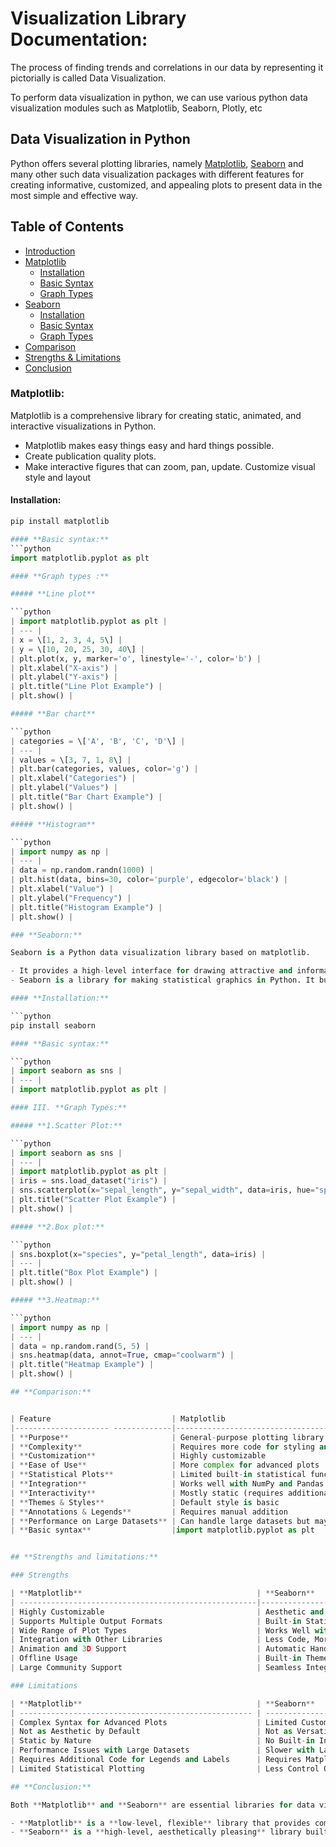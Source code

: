 # **Visualization Library Documentation:**

The process of finding trends and correlations in our data by representing it pictorially is called Data Visualization.

To perform data visualization in python, we can use various python data visualization modules such as Matplotlib, Seaborn, Plotly, etc

## **Data Visualization in Python**

Python offers several plotting libraries, namely [Matplotlib](https://www.simplilearn.com/tutorials/python-tutorial/matplotlib), [Seaborn](https://www.simplilearn.com/tutorials/python-tutorial/python-seaborn) and many other such data visualization packages with different features for creating informative, customized, and appealing plots to present data in the most simple and effective way.

##  Table of Contents

- [Introduction](#introduction)
- [Matplotlib](#matplotlib)
  - [Installation](#installation)
  - [Basic Syntax](#basic-syntax)
  - [Graph Types](#graph-types)
- [Seaborn](#seaborn)
  - [Installation](#installation-1)
  - [Basic Syntax](#basic-syntax-1)
  - [Graph Types](#graph-types-1)
- [Comparison](#-comparison-matplotlib-vs-seaborn)
- [Strengths & Limitations](#strengths-and-limitations)
- [Conclusion](#conclusion)


### **Matplotlib:**

Matplotlib is a comprehensive library for creating static, animated, and interactive visualizations in Python.

- Matplotlib makes easy things easy and hard things possible.
- Create publication quality plots.
- Make interactive figures that can zoom, pan, update. Customize visual style and layout

#### **Installation:**
```python
pip install matplotlib

#### **Basic syntax:**
```python
import matplotlib.pyplot as plt

#### **Graph types :**

##### **Line plot**

```python
| import matplotlib.pyplot as plt |
| --- |
| x = \[1, 2, 3, 4, 5\] |
| y = \[10, 20, 25, 30, 40\] |
| plt.plot(x, y, marker='o', linestyle='-', color='b') |
| plt.xlabel("X-axis") |
| plt.ylabel("Y-axis") |
| plt.title("Line Plot Example") |
| plt.show() |

##### **Bar chart**

```python
| categories = \['A', 'B', 'C', 'D'\] |
| --- |
| values = \[3, 7, 1, 8\] |
| plt.bar(categories, values, color='g') |
| plt.xlabel("Categories") |
| plt.ylabel("Values") |
| plt.title("Bar Chart Example") |
| plt.show() |

##### **Histogram**

```python
| import numpy as np |
| --- |
| data = np.random.randn(1000) |
| plt.hist(data, bins=30, color='purple', edgecolor='black') |
| plt.xlabel("Value") |
| plt.ylabel("Frequency") |
| plt.title("Histogram Example") |
| plt.show() |

### **Seaborn:**

Seaborn is a Python data visualization library based on matplotlib.

- It provides a high-level interface for drawing attractive and informative statistical graphics.
- Seaborn is a library for making statistical graphics in Python. It builds on top of matplotlib and integrates closely with pandas data structures.

#### **Installation:**

```python
pip install seaborn

#### **Basic syntax:**

```python
| import seaborn as sns |
| --- |
| import matplotlib.pyplot as plt |

#### III. **Graph Types:**

##### **1.Scatter Plot:**

```python
| import seaborn as sns |
| --- |
| import matplotlib.pyplot as plt |
| iris = sns.load_dataset("iris") |
| sns.scatterplot(x="sepal_length", y="sepal_width", data=iris, hue="species") |
| plt.title("Scatter Plot Example") |
| plt.show() |

##### **2.Box plot:**

```python
| sns.boxplot(x="species", y="petal_length", data=iris) |
| --- |
| plt.title("Box Plot Example") |
| plt.show() |

##### **3.Heatmap:**

```python
| import numpy as np |
| --- |
| data = np.random.rand(5, 5) |
| sns.heatmap(data, annot=True, cmap="coolwarm") |
| plt.title("Heatmap Example") |
| plt.show() |

## **Comparison:**


| Feature                           | Matplotlib                                                       | Seaborn                                                                  |
|--------------------- -------------|------------------------------------------------------------------|--------------------------------------------------------------------------|
| **Purpose**                       | General-purpose plotting library                                 | Statistical data visualization library                                   |
| **Complexity**                    | Requires more code for styling and customization                 | Simpler, with built-in themes and styles                                 |
| **Customization**                 | Highly customizable                                              | Limited compared to Matplotlib                                           |
| **Ease of Use**                   | More complex for advanced plots                                  | Easier and more intuitive for quick plots                                |
| **Statistical Plots**             | Limited built-in statistical functions                           | Built-in support for statistical plots like violin, box, and swarm plots |
| **Integration**                   | Works well with NumPy and Pandas                                 | Works seamlessly with Pandas                                             |
| **Interactivity**                 | Mostly static (requires additional libraries for interactivity)  | Limited interactivity, best for static plots                             |
| **Themes & Styles**               | Default style is basic                                           | Aesthetic and readable default themes                                    |
| **Annotations & Legends**         | Requires manual addition                                         | Handles legends and annotations automatically                            | 
| **Performance on Large Datasets** | Can handle large datasets but may require optimization           | Slower performance on very large datasets                                |
| **Basic syntax**                  |import matplotlib.pyplot as plt                                   |import seaborn as sns   import matplotlib.pyplot as plt


## **Strengths and limitations:**

### Strengths

| **Matplotlib**                                       | **Seaborn**                               |
| -----------------------------------------------------|-------------------------------------------|
| Highly Customizable                                  | Aesthetic and Readable Plots              |
| Supports Multiple Output Formats                     | Built-in Statistical Visualization        |
| Wide Range of Plot Types                             | Works Well with Pandas DataFrames         |
| Integration with Other Libraries                     | Less Code, More Insights                  |
| Animation and 3D Support                             | Automatic Handling of Legends and Labels  |
| Offline Usage                                        | Built-in Themes and Color Palettes        |
| Large Community Support                              | Seamless Integration with Matplotlib      |

### Limitations

| **Matplotlib**                                       | **Seaborn**                                  |
| ---------------------------------------------------- | -------------------------------------------- |
| Complex Syntax for Advanced Plots                    | Limited Customization Compared to Matplotlib |
| Not as Aesthetic by Default                          | Not as Versatile for General Plots           |
| Static by Nature                                     | No Built-in Interactivity                    |
| Performance Issues with Large Datasets               | Slower with Large Datasets                   |
| Requires Additional Code for Legends and Labels      | Requires Matplotlib Backend                  |
| Limited Statistical Plotting                         | Less Control Over Axes and Layouts           |

## **Conclusion:**

Both **Matplotlib** and **Seaborn** are essential libraries for data visualization in Python, each with its strengths:

- **Matplotlib** is a **low-level, flexible** library that provides complete control over plot customization. It is best suited for **general-purpose** visualizations where fine-tuned adjustments are needed.
- **Seaborn** is a **high-level, aesthetically pleasing** library built on Matplotlib, making it ideal for **statistical visualizations** with minimal coding effort